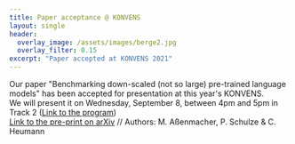 ```yaml
---
title: Paper acceptance @ KONVENS
layout: single
header:
  overlay_image: /assets/images/berge2.jpg
  overlay_filter: 0.15
excerpt: "Paper accepted at KONVENS 2021"
---
```


Our paper "Benchmarking down-scaled (not so large) pre-trained language models" has been accepted for presentation at this year's KONVENS.  
We will present it on Wednesday, September 8, between 4pm and 5pm in Track 2 ([Link to the program](https://konvens2021.phil.hhu.de/program/))  
[Link to the pre-print on arXiv](https://arxiv.org/pdf/2105.04876.pdf) // Authors: M. Aßenmacher, P. Schulze & C. Heumann
